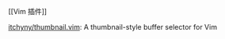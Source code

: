 

[[Vim 插件]]

[itchyny/thumbnail.vim](https://github.com/itchyny/thumbnail.vim): A thumbnail-style buffer selector for Vim



